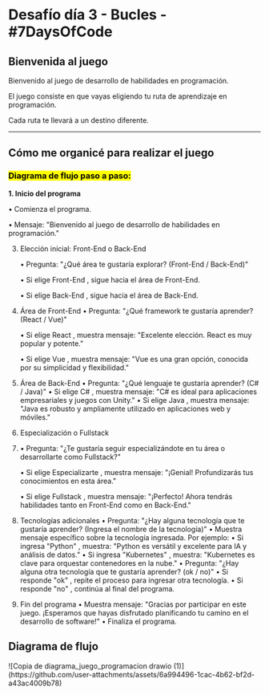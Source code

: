<h1>Desafío día 3 - Bucles - #7DaysOfCode</h1>

<h2>Bienvenida al juego </h2>
<p>Bienvenido al juego de desarrollo de habilidades en programación.</p>
<p>El juego consiste en que vayas eligiendo tu ruta de aprendizaje en programación.</p>
<p>Cada ruta te llevará a un destino diferente.</p>
<hr>
<h2>Cómo me organicé para realizar el juego</h2>

<h3><mark>Diagrama de flujo paso a paso:</mark></h3>

<p><b>1.	Inicio del programa</b>
  
  •	Comienza el programa.
  
  •	Mensaje: "Bienvenido al juego de desarrollo de habilidades en programación."</p>

3. Elección inicial: Front-End o Back-End

    •	Pregunta: "¿Qué área te gustaría explorar? (Front-End / Back-End)"
   
    •	Si elige Front-End , sigue hacia el área de Front-End.
   
    •	Si elige Back-End , sigue hacia el área de Back-End.
   

5. Área de Front-End
    •	Pregunta: "¿Qué framework te gustaría aprender? (React / Vue)"
   
    •	Si elige React , muestra mensaje: "Excelente elección. React es muy popular y potente."
   
    •	Si elige Vue , muestra mensaje: "Vue es una gran opción, conocida por su simplicidad y flexibilidad."
   

7. Área de Back-End
    •	Pregunta: "¿Qué lenguaje te gustaría aprender? (C# / Java)"
    •	Si elige C# , muestra mensaje: "C# es ideal para aplicaciones empresariales y juegos con Unity."
    •	Si elige Java , muestra mensaje: "Java es robusto y ampliamente utilizado en aplicaciones web y móviles."

8. Especialización o Fullstack
9. 
    •	Pregunta: "¿Te gustaría seguir especializándote en tu área o desarrollarte como Fullstack?"
   
    •	Si elige Especializarte , muestra mensaje: "¡Genial! Profundizarás tus conocimientos en esta área."
   
    •	Si elige Fullstack , muestra mensaje: "¡Perfecto! Ahora tendrás habilidades tanto en Front-End como en Back-End."
   

11. Tecnologías adicionales
    •	Pregunta: "¿Hay alguna tecnología que te gustaría aprender? (Ingresa el nombre de la tecnología)"
    •	Muestra mensaje específico sobre la tecnología ingresada. Por ejemplo:
    •	Si ingresa "Python" , muestra: "Python es versátil y excelente para IA y análisis de datos."
    •	Si ingresa "Kubernetes" , muestra: "Kubernetes es clave para orquestar contenedores en la nube."
    •	Pregunta: "¿Hay alguna otra tecnología que te gustaría aprender? (ok / no)"
    •	Si responde "ok" , repite el proceso para ingresar otra tecnología.
    •	Si responde "no" , continúa al final del programa.

12. Fin del programa
    •	Muestra mensaje: "Gracias por participar en este juego. ¡Esperamos que hayas disfrutado planificando tu camino en el desarrollo de software!"
    •	Finaliza el programa.

<h2>Diagrama de flujo</h2>
![Copia de diagrama_juego_programacion drawio (1)](https://github.com/user-attachments/assets/6a994496-1cac-4b62-bf2d-a43ac4009b78)

